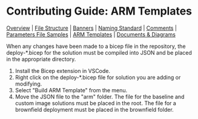 # Contributing Guide: ARM Templates

[Overview](../../../CONTRIBUTING.md) | [File Structure](fileStructure.md) | [Banners](contributing/banners.md) | [Naming Standard](namingStandard.md) | [Comments](comments.md) | [Parameters File Samples](parametersFileSamples.md) | [ARM Templates](armTemplates.md) | [Documents & Diagrams](documentsDiagrams.md)

When any changes have been made to a bicep file in the repository, the deploy-*.bicep for the solution must be compiled into JSON and be placed in the appropriate directory.

1. Install the Bicep extension in VSCode.
1. Right click on the deploy-*.bicep file for solution you are adding or modifying.
1. Select "Build ARM Template" from the menu.
1. Move the JSON file to the "arm" folder. The file for the baseline and custom image solutions must be placed in the root. The file for a brownfield deployment must be placed in the brownfield folder.
